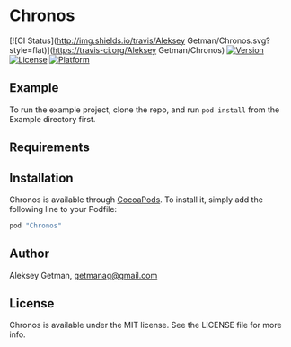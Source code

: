 # Chronos

[![CI Status](http://img.shields.io/travis/Aleksey Getman/Chronos.svg?style=flat)](https://travis-ci.org/Aleksey Getman/Chronos)
[![Version](https://img.shields.io/cocoapods/v/Chronos.svg?style=flat)](http://cocoapods.org/pods/Chronos)
[![License](https://img.shields.io/cocoapods/l/Chronos.svg?style=flat)](http://cocoapods.org/pods/Chronos)
[![Platform](https://img.shields.io/cocoapods/p/Chronos.svg?style=flat)](http://cocoapods.org/pods/Chronos)

## Example

To run the example project, clone the repo, and run `pod install` from the Example directory first.

## Requirements

## Installation

Chronos is available through [CocoaPods](http://cocoapods.org). To install
it, simply add the following line to your Podfile:

```ruby
pod "Chronos"
```

## Author

Aleksey Getman, getmanag@gmail.com

## License

Chronos is available under the MIT license. See the LICENSE file for more info.
